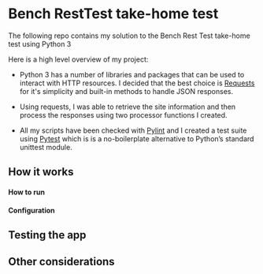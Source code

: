 # Bench RestTest take-home test 

The following repo contains my solution to the Bench Rest Test take-home test using Python 3

Here is a high level overview of my project: 
  - Python 3 has a number of libraries and packages that can be used to interact with HTTP resources. I decided that the best choice is [Requests](http://docs.python-requests.org/en/master/user/quickstart/) for it's simplicity and built-in methods to handle JSON responses. 

  - Using requests, I was able to retrieve the site information and then process the responses using two processor functions I created. 

  - All my scripts have been checked with [Pylint](https://www.pylint.org/) and I created a test suite using [Pytest](https://docs.pytest.org/en/latest/) which is is a no-boilerplate alternative to Python’s standard unittest module.

## How it works
#### How to run
#### Configuration 

## Testing the app

## Other considerations
